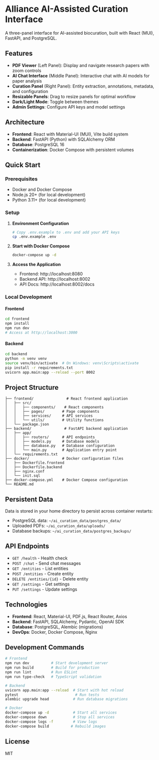 # Alliance AI-Assisted Curation Interface

A three-panel interface for AI-assisted biocuration, built with React (MUI), FastAPI, and PostgreSQL.

## Features

- **PDF Viewer** (Left Panel): Display and navigate research papers with zoom controls
- **AI Chat Interface** (Middle Panel): Interactive chat with AI models for paper analysis
- **Curation Panel** (Right Panel): Entity extraction, annotations, metadata, and configuration
- **Resizable Panels**: Drag to resize panels for optimal workflow
- **Dark/Light Mode**: Toggle between themes
- **Admin Settings**: Configure API keys and model settings

## Architecture

- **Frontend**: React with Material-UI (MUI), Vite build system
- **Backend**: FastAPI (Python) with SQLAlchemy ORM
- **Database**: PostgreSQL 16
- **Containerization**: Docker Compose with persistent volumes

## Quick Start

### Prerequisites
- Docker and Docker Compose
- Node.js 20+ (for local development)
- Python 3.11+ (for local development)

### Setup

1. **Environment Configuration**
   ```bash
   # Copy .env.example to .env and add your API keys
   cp .env.example .env
   ```

2. **Start with Docker Compose**
   ```bash
   docker-compose up -d
   ```

3. **Access the Application**
   - Frontend: http://localhost:8080
   - Backend API: http://localhost:8002
   - API Docs: http://localhost:8002/docs

### Local Development

#### Frontend
```bash
cd frontend
npm install
npm run dev
# Access at http://localhost:3000
```

#### Backend
```bash
cd backend
python -m venv venv
source venv/bin/activate  # On Windows: venv\Scripts\activate
pip install -r requirements.txt
uvicorn app.main:app --reload --port 8002
```

## Project Structure

```
├── frontend/               # React frontend application
│   ├── src/
│   │   ├── components/    # React components
│   │   ├── pages/        # Page components
│   │   ├── services/     # API services
│   │   └── utils/        # Utility functions
│   └── package.json
├── backend/               # FastAPI backend application
│   ├── app/
│   │   ├── routers/      # API endpoints
│   │   ├── models.py     # Database models
│   │   ├── database.py   # Database configuration
│   │   └── main.py       # Application entry point
│   └── requirements.txt
├── docker/               # Docker configuration files
│   ├── Dockerfile.frontend
│   ├── Dockerfile.backend
│   ├── nginx.conf
│   └── init.sql
├── docker-compose.yml    # Docker Compose configuration
└── README.md

```

## Persistent Data

Data is stored in your home directory to persist across container restarts:
- PostgreSQL data: `~/ai_curation_data/postgres_data/`
- Uploaded PDFs: `~/ai_curation_data/uploads/`
- Database backups: `~/ai_curation_data/postgres_backups/`

## API Endpoints

- `GET /health` - Health check
- `POST /chat` - Send chat messages
- `GET /entities` - List entities
- `POST /entities` - Create entity
- `DELETE /entities/{id}` - Delete entity
- `GET /settings` - Get settings
- `PUT /settings` - Update settings

## Technologies

- **Frontend**: React, Material-UI, PDF.js, React Router, Axios
- **Backend**: FastAPI, SQLAlchemy, Pydantic, OpenAI SDK
- **Database**: PostgreSQL, Alembic (migrations)
- **DevOps**: Docker, Docker Compose, Nginx

## Development Commands

```bash
# Frontend
npm run dev          # Start development server
npm run build        # Build for production
npm run lint         # Run ESLint
npm run type-check   # TypeScript validation

# Backend
uvicorn app.main:app --reload  # Start with hot reload
pytest                          # Run tests
alembic upgrade head           # Run database migrations

# Docker
docker-compose up -d           # Start all services
docker-compose down            # Stop all services
docker-compose logs -f         # View logs
docker-compose build          # Rebuild images
```

## License

MIT